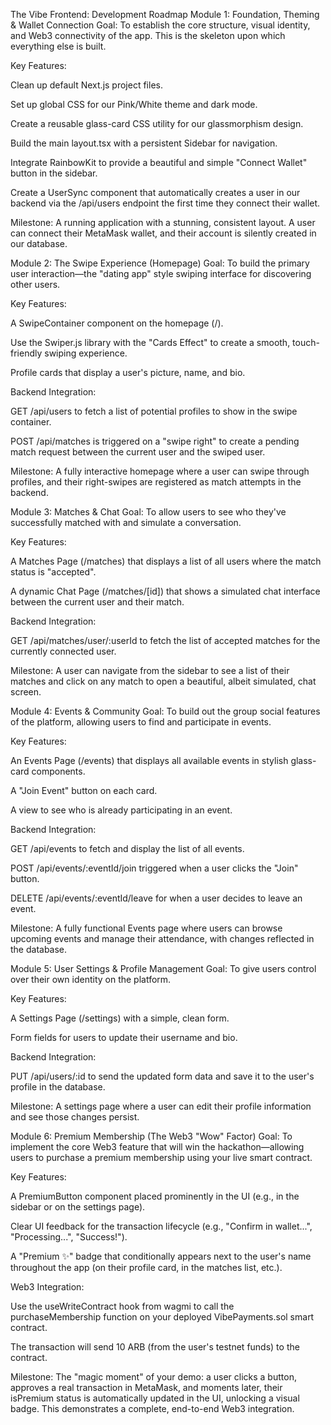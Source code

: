 The Vibe Frontend: Development Roadmap
Module 1: Foundation, Theming & Wallet Connection
Goal: To establish the core structure, visual identity, and Web3 connectivity of the app. This is the skeleton upon which everything else is built.

Key Features:

Clean up default Next.js project files.

Set up global CSS for our Pink/White theme and dark mode.

Create a reusable glass-card CSS utility for our glassmorphism design.

Build the main layout.tsx with a persistent Sidebar for navigation.

Integrate RainbowKit to provide a beautiful and simple "Connect Wallet" button in the sidebar.

Create a UserSync component that automatically creates a user in our backend via the /api/users endpoint the first time they connect their wallet.

Milestone: A running application with a stunning, consistent layout. A user can connect their MetaMask wallet, and their account is silently created in our database.

Module 2: The Swipe Experience (Homepage)
Goal: To build the primary user interaction—the "dating app" style swiping interface for discovering other users.

Key Features:

A SwipeContainer component on the homepage (/).

Use the Swiper.js library with the "Cards Effect" to create a smooth, touch-friendly swiping experience.

Profile cards that display a user's picture, name, and bio.

Backend Integration:

GET /api/users to fetch a list of potential profiles to show in the swipe container.

POST /api/matches is triggered on a "swipe right" to create a pending match request between the current user and the swiped user.

Milestone: A fully interactive homepage where a user can swipe through profiles, and their right-swipes are registered as match attempts in the backend.

Module 3: Matches & Chat
Goal: To allow users to see who they've successfully matched with and simulate a conversation.

Key Features:

A Matches Page (/matches) that displays a list of all users where the match status is "accepted".

A dynamic Chat Page (/matches/[id]) that shows a simulated chat interface between the current user and their match.

Backend Integration:

GET /api/matches/user/:userId to fetch the list of accepted matches for the currently connected user.

Milestone: A user can navigate from the sidebar to see a list of their matches and click on any match to open a beautiful, albeit simulated, chat screen.

Module 4: Events & Community
Goal: To build out the group social features of the platform, allowing users to find and participate in events.

Key Features:

An Events Page (/events) that displays all available events in stylish glass-card components.

A "Join Event" button on each card.

A view to see who is already participating in an event.

Backend Integration:

GET /api/events to fetch and display the list of all events.

POST /api/events/:eventId/join triggered when a user clicks the "Join" button.

DELETE /api/events/:eventId/leave for when a user decides to leave an event.

Milestone: A fully functional Events page where users can browse upcoming events and manage their attendance, with changes reflected in the database.

Module 5: User Settings & Profile Management
Goal: To give users control over their own identity on the platform.

Key Features:

A Settings Page (/settings) with a simple, clean form.

Form fields for users to update their username and bio.

Backend Integration:

PUT /api/users/:id to send the updated form data and save it to the user's profile in the database.

Milestone: A settings page where a user can edit their profile information and see those changes persist.

Module 6: Premium Membership (The Web3 "Wow" Factor)
Goal: To implement the core Web3 feature that will win the hackathon—allowing users to purchase a premium membership using your live smart contract.

Key Features:

A PremiumButton component placed prominently in the UI (e.g., in the sidebar or on the settings page).

Clear UI feedback for the transaction lifecycle (e.g., "Confirm in wallet...", "Processing...", "Success!").

A "Premium ✨" badge that conditionally appears next to the user's name throughout the app (on their profile card, in the matches list, etc.).

Web3 Integration:

Use the useWriteContract hook from wagmi to call the purchaseMembership function on your deployed VibePayments.sol smart contract.

The transaction will send 10 ARB (from the user's testnet funds) to the contract.

Milestone: The "magic moment" of your demo: a user clicks a button, approves a real transaction in MetaMask, and moments later, their isPremium status is automatically updated in the UI, unlocking a visual badge. This demonstrates a complete, end-to-end Web3 integration.